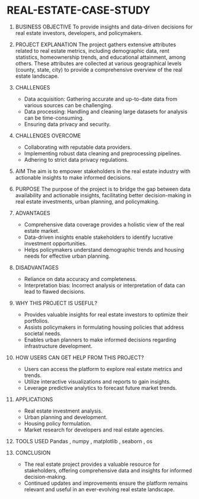 # REAL-ESTATE-CASE-STUDY

1.	BUSINESS OBJECTIVE
 To provide insights and data-driven decisions for real estate investors, developers, and policymakers.

2.	PROJECT EXPLANATION
 The project gathers extensive attributes related to real estate metrics, including demographic data, rent statistics, homeownership trends, and educational attainment, among others. These attributes are collected at various geographical levels (county, state, city) to provide a comprehensive overview of the real estate landscape.

3. CHALLENGES
   - Data acquisition: Gathering accurate and up-to-date data from various sources can be challenging.
   - Data processing: Handling and cleaning large datasets for analysis can be time-consuming.
   - Ensuring data privacy and security.

4. CHALLENGES OVERCOME
   - Collaborating with reputable data providers.
   - Implementing robust data cleaning and preprocessing pipelines.
   - Adhering to strict data privacy regulations.

5. AIM
 The aim is to empower stakeholders in the real estate industry with actionable insights to make informed decisions.

6. PURPOSE
 The purpose of the project is to bridge the gap between data availability and actionable insights, facilitating better decision-making in real estate investments, urban planning, and policymaking.

7. ADVANTAGES
   - Comprehensive data coverage provides a holistic view of the real estate market.
   - Data-driven insights enable stakeholders to identify lucrative investment opportunities.
   - Helps policymakers understand demographic trends and housing needs for effective urban planning.

8. DISADVANTAGES
   - Reliance on data accuracy and completeness.
   - Interpretation bias: Incorrect analysis or interpretation of data can lead to flawed decisions.

9. WHY THIS PROJECT IS USEFUL?
   - Provides valuable insights for real estate investors to optimize their portfolios.
   - Assists policymakers in formulating housing policies that address societal needs.
   - Enables urban planners to make informed decisions regarding infrastructure development.

10. HOW USERS CAN GET HELP FROM THIS PROJECT?
    - Users can access the platform to explore real estate metrics and trends.
    - Utilize interactive visualizations and reports to gain insights.
    - Leverage predictive analytics to forecast future market trends.

11. APPLICATIONS
    - Real estate investment analysis.
    - Urban planning and development.
    - Housing policy formulation.
    - Market research for developers and real estate agencies.

12. TOOLS USED
Pandas , numpy , matplotlib , seaborn , os
13. CONCLUSION
    - The real estate project provides a valuable resource for stakeholders, offering comprehensive data and insights for informed decision-making.
    - Continued updates and improvements ensure the platform remains relevant and useful in an ever-evolving real estate landscape.
